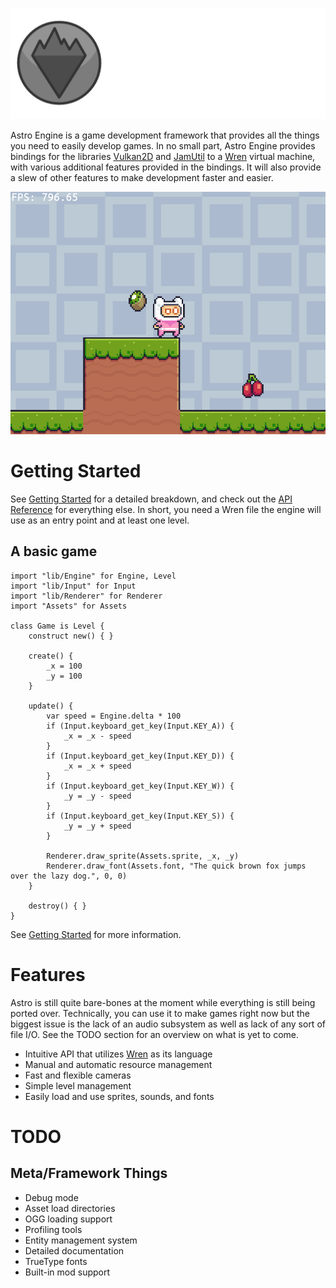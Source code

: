 ![Astro Engine](./assets/banner.png)

Astro Engine is a game development framework that provides all the things you need to
easily develop games. In no small part, Astro Engine provides bindings for the libraries
[Vulkan2D](https://github.com/PaoloMazzon/Vulkan2D) and [JamUtil](https://github.com/PaoloMazzon/JamUtil)
to a [Wren](https://github.com/wren-lang/wren) virtual machine, with various additional features
provided in the bindings. It will also provide a slew of other features to make development
faster and easier.

![Example gif](./assets/example.gif)

Getting Started
===============
See [Getting Started](docs/GettingStarted.md) for a detailed breakdown, and check out the
[API Reference](docs/API.md) for everything else. In short, you need a Wren file the engine
will use as an entry point and at least one level.

A basic game
------------

    import "lib/Engine" for Engine, Level
    import "lib/Input" for Input
    import "lib/Renderer" for Renderer
    import "Assets" for Assets
    
    class Game is Level {
        construct new() { }
        
        create() {
            _x = 100
            _y = 100
        }
    
        update() {
            var speed = Engine.delta * 100
            if (Input.keyboard_get_key(Input.KEY_A)) {
                _x = _x - speed
            }
            if (Input.keyboard_get_key(Input.KEY_D)) {
                _x = _x + speed
            }
            if (Input.keyboard_get_key(Input.KEY_W)) {
                _y = _y - speed
            }
            if (Input.keyboard_get_key(Input.KEY_S)) {
                _y = _y + speed
            }
    
            Renderer.draw_sprite(Assets.sprite, _x, _y)
            Renderer.draw_font(Assets.font, "The quick brown fox jumps over the lazy dog.", 0, 0)
        }
    
        destroy() { }
    }

See [Getting Started](docs/GettingStarted.md) for more information.

Features
========
Astro is still quite bare-bones at the moment while everything is still being ported over.
Technically, you can use it to make games right now but the biggest issue is the lack of an
audio subsystem as well as lack of any sort of file I/O. See the TODO section for an overview
on what is yet to come.

 + Intuitive API that utilizes [Wren](https://github.com/wren-lang/wren) as its language
 + Manual and automatic resource management
 + Fast and flexible cameras
 + Simple level management
 + Easily load and use sprites, sounds, and fonts

TODO
====

Meta/Framework Things
---------------------

 + Debug mode
 + Asset load directories
 + OGG loading support
 + Profiling tools
 + Entity management system
 + Detailed documentation
 + TrueType fonts
 + Built-in mod support